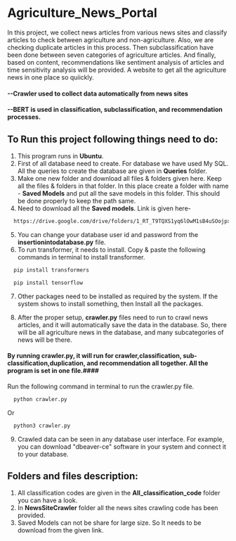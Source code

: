 
# Agriculture_News_Portal

In this project, we collect news articles from various news sites and classify articles to check between agriculture and non-agriculture. Also, we are checking duplicate articles in this process. Then subclassification have been done between seven categories of agriculture articles. And finally, based on content, recommendations like sentiment analysis of articles and time sensitivity analysis will be provided. A website to get all the agriculture news in one place so quiickly.

#### --Crawler used to collect data automatically from news sites

#### --BERT is used in classification, subclassification, and recommendation processes. 



## To Run this project following things need to do:

1. This program runs in **Ubuntu**.
2. First of all database need to create. For database we have used My SQL. All the queries to create the database are given in **Queries** folder.
3. Make one new folder and download all files & folders given here. Keep all the files & folders in that folder. In this place create a folder with name - **Saved Models** and put all the save models in this folder. This should be done properly to keep the path same.
4. Need to download all the **Saved models**. Link is given here-

```bash
  https://drive.google.com/drive/folders/1_RT_T9TQXS1yq6lOwM1sB4uSOojpxpbJ?usp=sharing
```
5. You can change your database user id and password from the **insertionintodatabase.py** file. 
6. To run transformer, it needs to install. Copy & paste the following commands in terminal to install transformer. 
```bash
  pip install transformers
```
```bash
  pip install tensorflow
```
7. Other packages need to be installed as required by the system. If the system shows to install something, then Install all the packages.

8. After the proper setup, **crawler.py** files need to run to crawl news articles, and it will automatically save the data in the database. So, there will be all agriculture news in the database, and many subcategories of news will be there. 

#### By running crawler.py, it will run for crawler,classification, sub-classification,duplication, and recommendation all together. All the program is set in one file.####

Run the following command in terminal to run the crawler.py file. 
```bash
  python crawler.py
```
Or 
```bash
  python3 crawler.py
```
9. Crawled data can be seen in any database user interface. For example, you can download "dbeaver-ce" software in your system and connect it to your database. 

## Folders and files description:
1. All classification codes are given in the **All_classification_code** folder you can have a look. 
2. In **NewsSiteCrawler** folder all the news sites crawling code has been provided. 
3. Saved Models can not be share for large size. So It needs to be download from the given link. 
